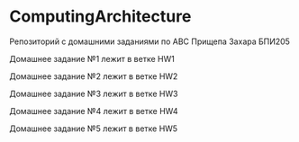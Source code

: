 # ComputingArchitecture
Репозиторий с домашними заданиями по АВС Прищепа Захара БПИ205

Домашнее задание №1 лежит в ветке HW1

Домашнее задание №2 лежит в ветке HW2

Домашнее задание №3 лежит в ветке HW3  
  
Домашнее задание №4 лежит в ветке HW4  
  
Домашнее задание №5 лежит в ветке HW5   
